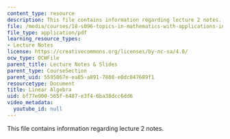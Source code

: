 ```yaml
---
content_type: resource
description: This file contains information regarding lecture 2 notes.
file: /media/courses/18-s096-topics-in-mathematics-with-applications-in-finance-fall-2013/bf77e900565f6487e3f46ba38dcc6dd6_MIT18_S096F13_lecnote2.pdf
file_type: application/pdf
learning_resource_types:
- Lecture Notes
license: https://creativecommons.org/licenses/by-nc-sa/4.0/
ocw_type: OCWFile
parent_title: Lecture Notes & Slides
parent_type: CourseSection
parent_uid: 5595067e-ea85-a891-7808-e0dc047689f1
resourcetype: Document
title: Linear Algebra
uid: bf77e900-565f-6487-e3f4-6ba38dcc6dd6
video_metadata:
  youtube_id: null
---
```

This file contains information regarding lecture 2 notes.